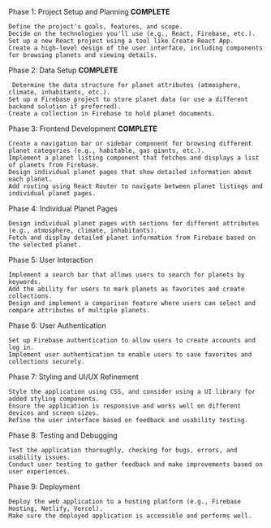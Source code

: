 Phase 1: Project Setup and Planning **COMPLETE**

    Define the project's goals, features, and scope.
    Decide on the technologies you'll use (e.g., React, Firebase, etc.).
    Set up a new React project using a tool like Create React App.
    Create a high-level design of the user interface, including components for browsing planets and viewing details.

Phase 2: Data Setup **COMPLETE**

     Determine the data structure for planet attributes (atmosphere, climate, inhabitants, etc.).
    Set up a Firebase project to store planet data (or use a different backend solution if preferred).
    Create a collection in Firebase to hold planet documents.

Phase 3: Frontend Development **COMPLETE**

    Create a navigation bar or sidebar component for browsing different planet categories (e.g., habitable, gas giants, etc.).
    Implement a planet listing component that fetches and displays a list of planets from Firebase.
    Design individual planet pages that show detailed information about each planet.
    Add routing using React Router to navigate between planet listings and individual planet pages.

Phase 4: Individual Planet Pages

    Design individual planet pages with sections for different attributes (e.g., atmosphere, climate, inhabitants).
    Fetch and display detailed planet information from Firebase based on the selected planet.

Phase 5: User Interaction

    Implement a search bar that allows users to search for planets by keywords.
    Add the ability for users to mark planets as favorites and create collections.
    Design and implement a comparison feature where users can select and compare attributes of multiple planets.

Phase 6: User Authentication

    Set up Firebase authentication to allow users to create accounts and log in.
    Implement user authentication to enable users to save favorites and collections securely.

Phase 7: Styling and UI/UX Refinement

    Style the application using CSS, and consider using a UI library for added styling components.
    Ensure the application is responsive and works well on different devices and screen sizes.
    Refine the user interface based on feedback and usability testing.

Phase 8: Testing and Debugging

    Test the application thoroughly, checking for bugs, errors, and usability issues.
    Conduct user testing to gather feedback and make improvements based on user experiences.

Phase 9: Deployment

    Deploy the web application to a hosting platform (e.g., Firebase Hosting, Netlify, Vercel).
    Make sure the deployed application is accessible and performs well.